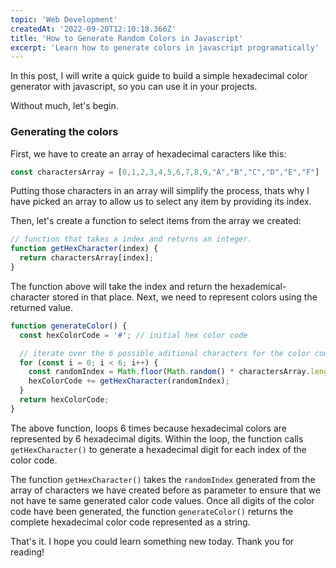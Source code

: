 ```yaml
---
topic: 'Web Development'
createdAt: '2022-09-20T12:10:18.366Z'
title: 'How to Generate Random Colors in Javascript'
excerpt: 'Learn how to generate colors in javascript programatically'
---
```


In this post, I will write a  quick guide to build a simple hexadecimal color generator with javascript, so you can use it in your projects.

Without much, let's begin.

### Generating the colors

First, we have to create an array of hexadecimal caracters like this:

```js
const charactersArray = [0,1,2,3,4,5,6,7,8,9,"A","B","C","D","E","F"]
```

Putting those characters in an array will simplify the process, thats why I have picked an array to allow us to select any item by providing its index.

Then, let's create a function to select items from the array we created:

```js
// function that takes a index and returns an integer.
function getHexCharacter(index) {
  return charactersArray[index];
}
```

The function above will take the index and return the hexademical-character stored in that place. Next, we need to represent colors using the returned value.

```js
function generateColor() {
  const hexColorCode = '#'; // initial hex color code

  // iterate over the 6 possible aditional characters for the color code
  for (const i = 0; i < 6; i++) {
    const randomIndex = Math.floor(Math.random() * charactersArray.length);
    hexColorCode += getHexCharacter(randomIndex);
  }
  return hexColorCode;
}
```

The above function, loops 6 times because hexadecimal colors are represented by 6 hexadecimal digits. Within the loop, the function calls `getHexCharacter()` to generate a hexadecimal digit for each index of the color code. 

The function `getHexCharacter()` takes the `randomIndex` generated from the array of characters we have created before as parameter to ensure that we not have te same generated calor code values. Once all digits of the color code have been generated, the function `generateColor()`  returns the complete hexadecimal color code represented as a string.


That's it. I hope you could learn something new today.
Thank you for reading! 